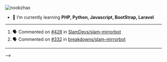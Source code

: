 <p align="left"> <img src="https://komarev.com/ghpvc/?username=noobzhax&label=Profile%20views&color=0e75b6&style=flat-square"&label=👀 alt="noobzhax" /> </p>

- 🌱 I’m currently learning **PHP, Python, Javascript, BootStrap, Laravel**

---

<!--
### :zap: Recent Activity

<!--START_SECTION:activity-->
1. 🗣 Commented on [#428](https://github.com/SlamDevs/slam-mirrorbot/issues/428) in [SlamDevs/slam-mirrorbot](https://github.com/SlamDevs/slam-mirrorbot)
2. 🗣 Commented on [#332](https://github.com/breakdowns/slam-mirrorbot/issues/332) in [breakdowns/slam-mirrorbot](https://github.com/breakdowns/slam-mirrorbot)
<!--END_SECTION:activity-->

---
-->
